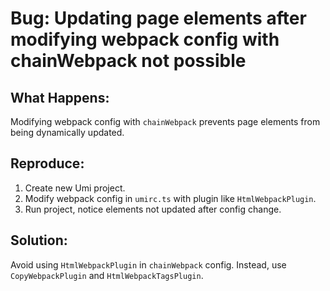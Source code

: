 # Bug: Updating page elements after modifying webpack config with chainWebpack not possible

## What Happens:

Modifying webpack config with `chainWebpack` prevents page elements from being dynamically updated.

## Reproduce:

1. Create new Umi project.
2. Modify webpack config in `umirc.ts` with plugin like `HtmlWebpackPlugin`.
3. Run project, notice elements not updated after config change.

## Solution:

Avoid using `HtmlWebpackPlugin` in `chainWebpack` config. Instead, use `CopyWebpackPlugin` and `HtmlWebpackTagsPlugin`.
